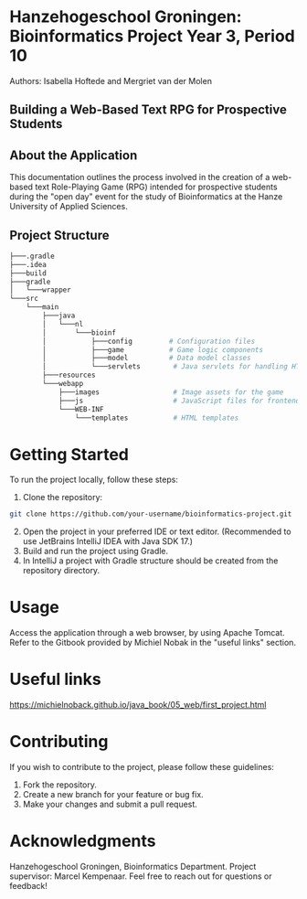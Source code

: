 # Hanzehogeschool Groningen: Bioinformatics Project Year 3, Period 10
Authors: Isabella Hoftede and Mergriet van der Molen 

## Building a Web-Based Text RPG for Prospective Students

## About the Application
This documentation outlines the process involved in the creation of a web-based text Role-Playing Game (RPG) intended for prospective students during the "open day" event for the study of Bioinformatics at the Hanze University of Applied Sciences.

## Project Structure
```bash
├───.gradle
├───.idea
├───build
├───gradle
│   └───wrapper
└───src
    └───main
        ├───java
        │   └───nl
        │       └───bioinf
        │           ├───config         # Configuration files
        │           ├───game           # Game logic components
        │           ├───model          # Data model classes
        │           └───servlets        # Java servlets for handling HTTP requests
        ├───resources
        └───webapp
            ├───images                  # Image assets for the game
            ├───js                      # JavaScript files for frontend logic
            └───WEB-INF
                └───templates           # HTML templates
```

# Getting Started
To run the project locally, follow these steps:

1. Clone the repository:
```bash
git clone https://github.com/your-username/bioinformatics-project.git
```
2. Open the project in your preferred IDE or text editor. (Recommended to use JetBrains IntelliJ IDEA with Java SDK 17.)
3. Build and run the project using Gradle. 
4. In IntelliJ a project with Gradle structure should be created from the repository directory.


# Usage
Access the application through a web browser, by using Apache Tomcat. Refer to the Gitbook provided by Michiel Nobak in the "useful links" section. 

# Useful links
https://michielnoback.github.io/java_book/05_web/first_project.html

# Contributing
If you wish to contribute to the project, please follow these guidelines:
1. Fork the repository.
2. Create a new branch for your feature or bug fix.
3. Make your changes and submit a pull request.

# Acknowledgments
Hanzehogeschool Groningen, Bioinformatics Department.
Project supervisor: Marcel Kempenaar.
Feel free to reach out for questions or feedback!
